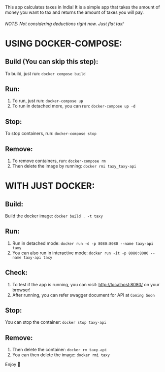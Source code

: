 This app calculates taxes in India!  It is a simple app that takes the amount of money you want to tax and returns the amount of taxes you will pay.  
###### NOTE: Not considering deductions right now. Just flat tax!  
  
USING DOCKER-COMPOSE:  
=====================  
    
Build (You can skip this step):  
-------------------------------      
To build, just run: `docker compose build`  
  
Run:  
----  
1. To run, just run: `docker-compose up`  
2. To run in detached more, you can run: `docker-compose up -d`  
  
Stop:  
-----  
To stop containers, run: `docker-compose stop`  
  
Remove:
-------
1. To remove containers, run: `docker-compose rm`  
2. Then delete the image by running: `docker rmi taxy_taxy-api`
  
  
WITH JUST DOCKER:  
=================  
    
Build:
------  
Build the docker image: `docker build . -t taxy`  

Run:  
----  
1. Run in detached mode: `docker run -d -p 8080:8080 --name taxy-api taxy`  
2. You can also run in interactive mode: `docker run -it -p 8080:8080 --name taxy-api taxy`  
  
Check:  
------  
1. To test if the app is running, you can visit: <http://localhost:8080/> on your browser!  
2. After running, you can refer swagger document for API at `Coming Soon`  
  
Stop:  
-----  
You can stop the container: `docker stop taxy-api`  
  
Remove:
-------  
1. Then delete the container: `docker rm taxy-api`  
2. You can then delete the image: `docker rmi taxy`  
    
Enjoy 🙂  
